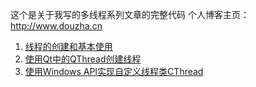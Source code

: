 这个是关于我写的多线程系列文章的完整代码
个人博客主页： http://www.douzha.cn

1. [线程的创建和基本使用](https://www.douzhq.cn/thread_create/)
2. [使用Qt中的QThread创建线程](https://www.douzhq.cn/thread_qthread/)
3. [使用Windows API实现自定义线程类CThread](https://www.douzhq.cn/thread_cthread/)

